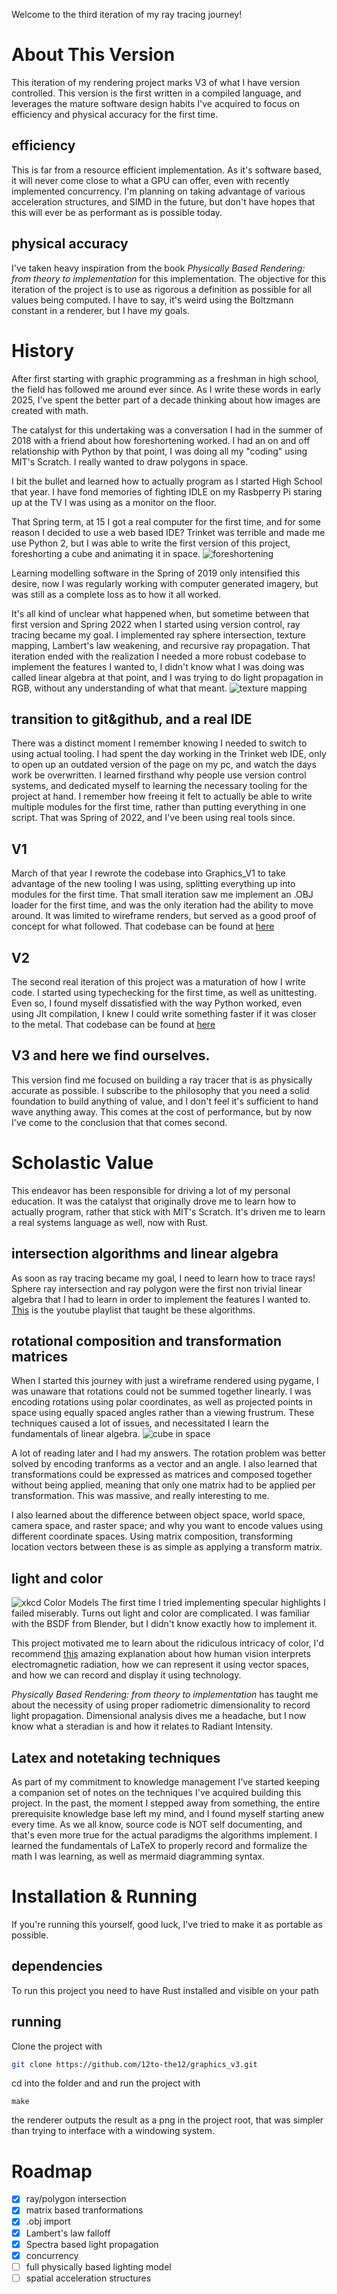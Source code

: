 Welcome to the third iteration of my ray tracing journey!


# About This Version
This iteration of my rendering project marks V3 of what I have version controlled. This version is the first written in a compiled language, and leverages the mature software design habits I've acquired to focus on efficiency and physical accuracy for the first time.

## efficiency
This is far from a resource efficient implementation. As it's software based, it will never come close to what a GPU can offer, even with recently implemented concurrency. I'm planning on taking advantage of various acceleration structures, and SIMD in the future, but don't have hopes that this will ever be as performant as is possible today.

## physical accuracy
I've taken heavy inspiration from the book *Physically Based Rendering: from theory to implementation* for this implementation. The objective for this iteration of the project is to use as rigorous a definition as possible for all values being computed. I have to say, it's weird using the Boltzmann constant in a renderer, but I have my goals.


# History
After first starting with graphic programming as a freshman in high school, the field has followed me around ever since. As I write these words in early 2025, I've spent the better part of a decade thinking about how images are created with math.

The catalyst for this undertaking was a conversation I had in the summer of 2018 with a friend about how foreshortening worked. I had an on and off relationship with Python by that point, I was doing all my "coding" using MIT's Scratch. I really wanted to draw polygons in space.

I bit the bullet and learned how to actually program as I started High School that year.
I have fond memories of fighting IDLE on my Rasbperry Pi staring up at the TV I was using as a monitor on the floor.

That Spring term, at 15 I got a real computer for the first time, and for some reason I decided to use a web based IDE? Trinket was terrible and made me use Python 2, but I was able to write the first version of this project, foreshorting a cube and animating it in space.
![foreshortening](readme_media/foreshortening.png)

Learning modelling software in the Spring of 2019 only intensified this desire, now I was regularly working with computer generated imagery, but was still as a complete loss as to how it all worked.

It's all kind of unclear what happened when, but sometime between that first version and Spring 2022 when I started using version control, ray tracing became my goal. I implemented ray sphere intersection, texture mapping, Lambert's law weakening, and recursive ray propagation. That iteration ended with the realization I needed a more robust codebase to implement the features I wanted to, I didn't know what I was doing was called linear algebra at that point, and I was trying to do light propagation in RGB, without any understanding of what that meant.
![texture mapping](readme_media/texture_mapping.png)



## transition to git&github, and a real IDE
There was a distinct moment I remember knowing I needed to switch to using actual tooling. I had spent the day working in the Trinket web IDE, only to open up an outdated version of the page on my pc, and watch the days work be overwritten. I learned firsthand why people use version control systems, and dedicated myself to learning the necessary tooling for the project at hand. I remember how freeing it felt to actually be able to write multiple modules for the first time, rather than putting everything in one script. That was Spring of 2022, and I've been using real tools since.

## V1
March of that year I rewrote the codebase into Graphics_V1 to take advantage of the new tooling I was using, splitting everything up into modules for the first time. That small iteration saw me implement an .OBJ loader for the first time, and was the only iteration had the ability to move around. It was limited to wireframe renders, but served as a good proof of concept for what followed. That codebase can be found at [here](https://github.com/12to-the12/graphics-depreciated)

## V2
The second real iteration of this project was a maturation of how I write code. I started using typechecking for the first time, as well as unittesting. Even so, I found myself dissatisfied with the way Python worked, even using JIt compilation, I knew I could write something faster if it was closer to the metal. That codebase can be found at [here](https://github.com/12to-the12/graphics)

## V3 and here we find ourselves.
This version find me focused on building a ray tracer that is as physically accurate as possible. I subscribe to the philosophy that you need a solid foundation to build anything of value, and I don't feel it's sufficient to hand wave anything away. This comes at the cost of performance, but by now I've come to the conclusion that that comes second.




# Scholastic Value
This endeavor has been responsible for driving a lot of my personal education. It was the catalyst that originally drove me to learn how to actually program, rather that stick with MIT's Scratch. It's driven me to learn a real systems language as well, now with Rust.

## intersection algorithms and linear algebra
As soon as ray tracing became my goal, I need to learn how to trace rays! Sphere ray intersection and ray polygon were the first non trivial linear algebra that I had to learn in order to implement the features I wanted to.
[This](https://www.youtube.com/playlist?list=PLW3Zl3wyJwWN6V7IEb2BojFYOlgpryp1-) is the youtube playlist that taught be these algorithms.

## rotational composition and transformation matrices
When I started this journey with just a wireframe rendered using pygame, I was unaware that rotations could not be summed together linearly. I was encoding rotations using polar coordinates, as well as projected points in space using equally spaced angles rather than a viewing frustrum. These techniques caused a lot of issues, and necessitated I learn the fundamentals of linear algebra.
![cube in space](readme_media/bleak_renderer.png)

A lot of reading later and I had my answers.
The rotation problem was better solved by encoding tranforms as a vector and an angle.
I also learned that transformations could be expressed as matrices and composed together without being applied, meaning that only one matrix had to be applied per transformation.
This was massive, and really interesting to me.

I also learned about the difference between object space, world space, camera space, and raster space; and why you want to encode values using different coordinate spaces. Using matrix composition, transforming location vectors between these is as simple as applying a transform matrix.

## light and color
![xkcd Color Models](readme_media/xkcd_color.png)
The first time I tried implementing specular highlights I failed miserably. Turns out light and color are complicated. I was familiar with the BSDF from Blender, but I didn't know exactly how to implement it.

This project motivated me to learn about the ridiculous intricacy of color, I'd recommend [this](https://www.youtube.com/watch?v=gnUYoQ1pwes) amazing explanation about how human vision interprets electromagnetic radiation, how we can represent it using vector spaces, and how we can record and display it using technology.

*Physically Based Rendering: from theory to implementation* has taught me about the necessity of using proper radiometric dimensionality to record light propagation. Dimensional analysis dives me a headache, but I now know what a steradian is and how it relates to Radiant Intensity.




## Latex and notetaking techniques
As part of my commitment to knowledge management I've started keeping a companion set of notes on the techniques I've acquired building this project. In the past, the moment I stepped away from something, the entire prerequisite knowledge base left my mind, and I found myself starting anew every time. As we all know, source code is NOT self documenting, and that's even more true for the actual paradigms the algorithms implement. I learned the fundamentals of LaTeX to properly record and formalize the math I was learning, as well as mermaid diagramming syntax.




# Installation & Running
If you're running this yourself, good luck, I've tried to make it as portable as possible.

## dependencies
To run this project you need to have Rust installed and visible on your path

## running
Clone the project with
```bash
git clone https://github.com/12to-the12/graphics_v3.git
```

cd into the folder and and run the project with
```
make
```

the renderer outputs the result as a png in the project root, that was simpler than trying to interface with a windowing system.

# Roadmap
- [x] ray/polygon intersection
- [x] matrix based tranformations
- [x] .obj import
- [x] Lambert's law falloff
- [x] Spectra based light propagation
- [x] concurrency
- [ ] full physically based lighting model
- [ ] spatial acceleration structures